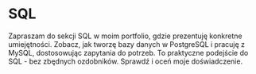 # SQL
Zapraszam do sekcji SQL w moim portfolio, gdzie prezentuję konkretne umiejętności. Zobacz, jak tworzę bazy danych w PostgreSQL i pracuję z MySQL, dostosowując zapytania do potrzeb. To praktyczne podejście do SQL - bez zbędnych ozdobników. Sprawdź i oceń moje doświadczenie.
